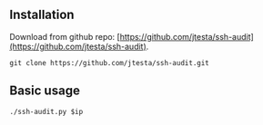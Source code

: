 



## Installation

Download from github repo: [https://github.com/jtesta/ssh-audit](https://github.com/jtesta/ssh-audit).

```shell-session
git clone https://github.com/jtesta/ssh-audit.git 
```

## Basic usage

```shell-session
./ssh-audit.py $ip
```